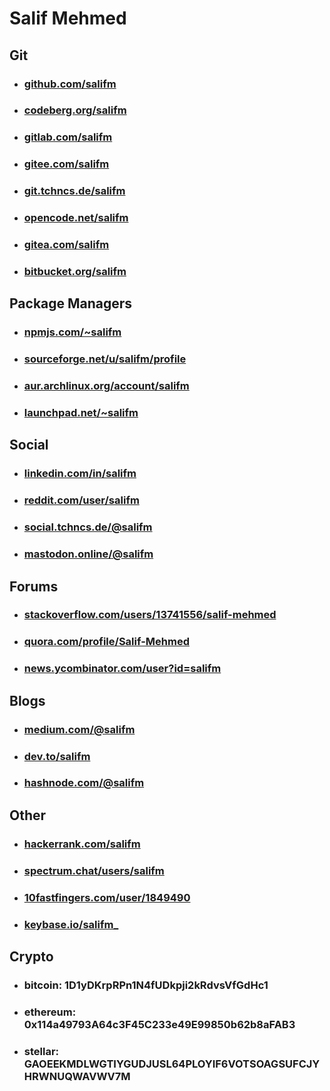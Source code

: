 # Salif Mehmed

## Git

* ### [github.com/salifm](https://github.com/salifm)
* ### [codeberg.org/salifm](https://codeberg.org/salifm)
* ### [gitlab.com/salifm](https://gitlab.com/salifm)
* ### [gitee.com/salifm](https://gitee.com/salifm)
* ### [git.tchncs.de/salifm](https://git.tchncs.de/salifm)
* ### [opencode.net/salifm](https://www.opencode.net/salifm)
* ### [gitea.com/salifm](https://gitea.com/salifm)
* ### [bitbucket.org/salifm](https://bitbucket.org/salifm)

## Package Managers

* ### [npmjs.com/~salifm](https://www.npmjs.com/~salifm)
* ### [sourceforge.net/u/salifm/profile](https://sourceforge.net/u/salifm/profile)
* ### [aur.archlinux.org/account/salifm](https://aur.archlinux.org/account/salifm)
* ### [launchpad.net/~salifm](https://launchpad.net/~salifm)

## Social

* ### [linkedin.com/in/salifm](https://www.linkedin.com/in/salifm)
* ### [reddit.com/user/salifm](https://www.reddit.com/user/salifm)
* ### [social.tchncs.de/@salifm](https://social.tchncs.de/@salifm)
* ### [mastodon.online/@salifm](https://mastodon.online/@salifm)

## Forums

* ### [stackoverflow.com/users/13741556/salif-mehmed](https://stackoverflow.com/users/13741556/salif-mehmed)
* ### [quora.com/profile/Salif-Mehmed](https://www.quora.com/profile/Salif-Mehmed)
* ### [news.ycombinator.com/user?id=salifm](https://news.ycombinator.com/user?id=salifm)

## Blogs

* ### [medium.com/@salifm](https://medium.com/@salifm)
* ### [dev.to/salifm](https://dev.to/salifm)
* ### [hashnode.com/@salifm](https://hashnode.com/@salifm)

## Other

* ### [hackerrank.com/salifm](https://www.hackerrank.com/salifm)
* ### [spectrum.chat/users/salifm](https://spectrum.chat/users/salifm?tab=posts)
* ### [10fastfingers.com/user/1849490](https://10fastfingers.com/user/1849490)
* ### [keybase.io/salifm_](https://keybase.io/salifm_)

## Crypto

* ### bitcoin: 1D1yDKrpRPn1N4fUDkpji2kRdvsVfGdHc1
* ### ethereum: 0x114a49793A64c3F45C233e49E99850b62b8aFAB3
* ### stellar: GAOEEKMDLWGTIYGUDJUSL64PLOYIF6VOTSOAGSUFCJYHRWNUQWAVWV7M
